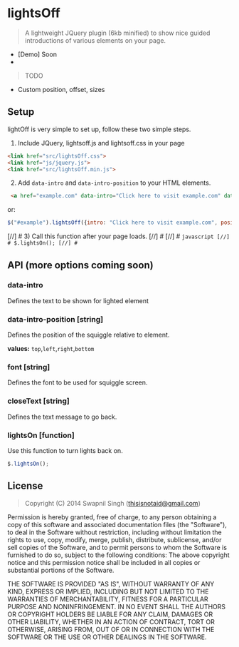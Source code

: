 # lightsOff

> A lightweight JQuery plugin (6kb minified) to show nice guided introductions of various elements on your page.

 - [Demo] Soon
 - 
 
> TODO

- Custom position, offset, sizes

## Setup

lightOff is very simple to set up, follow these two simple steps.

1) Include JQuery, lightsoff.js and lightsoff.css in your page

```html
<link href="src/lightsOff.css">
<link href="js/jquery.js">
<link href="src/lightsOff.min.js">
````

2) Add `data-intro` and `data-intro-position` to your HTML elements.
```html
 <a href="example.com" data-intro="Click here to visit example.com" data-intro-position="top">example.com</a>
```

or:

```javascript
$("#example").lightsOff({intro: "Click here to visit example.com", position: "top"});
```


[//] # 3) Call this function after your page loads.
[//] #
[//] # ```javascript
[//] # $.lightsOn();
[//] # ```

## API (more options coming soon)

### data-intro

Defines the text to be shown for lighted element

### data-intro-position [string]

Defines the position of the squiggle relative to element.

**values:** `top`,`left`,`right`,`bottom`

### font [string]

Defines the font to be used for squiggle screen.

### closeText [string]

Defines the text message to go back.

### lightsOn [function]

Use this function to turn lights back on.

```javascript
$.lightsOn();
```

## License
> Copyright (C) 2014 Swapnil Singh (thisisnotaid@gmail.com)

Permission is hereby granted, free of charge, to any person obtaining a copy of this software and associated
documentation files (the "Software"), to deal in the Software without restriction, including without limitation
the rights to use, copy, modify, merge, publish, distribute, sublicense, and/or sell copies of the Software,
and to permit persons to whom the Software is furnished to do so, subject to the following conditions:
The above copyright notice and this permission notice shall be included in all copies or substantial portions
of the Software.

THE SOFTWARE IS PROVIDED "AS IS", WITHOUT WARRANTY OF ANY KIND, EXPRESS OR IMPLIED, INCLUDING BUT NOT LIMITED
TO THE WARRANTIES OF MERCHANTABILITY, FITNESS FOR A PARTICULAR PURPOSE AND NONINFRINGEMENT. IN NO EVENT SHALL
THE AUTHORS OR COPYRIGHT HOLDERS BE LIABLE FOR ANY CLAIM, DAMAGES OR OTHER LIABILITY, WHETHER IN AN ACTION OF
CONTRACT, TORT OR OTHERWISE, ARISING FROM, OUT OF OR IN CONNECTION WITH THE SOFTWARE OR THE USE OR OTHER DEALINGS
IN THE SOFTWARE.
